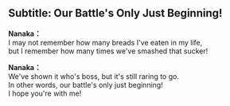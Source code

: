 # 

  
## Subtitle: Our Battle's Only Just Beginning!
  
**Nanaka：**  
I may not remember how many breads I've eaten in my life,  
but I remember how many times we've smashed that sucker!  
  
**Nanaka：**  
We've shown it who's boss, but it's still raring to go.  
In other words, our battle's only just beginning!  
 I hope you're with me!  
